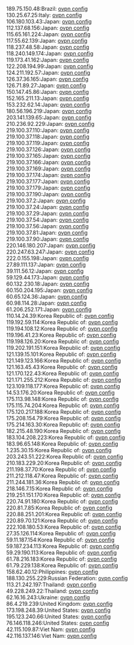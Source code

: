 189.75.150.48:Brazil: [ovpn config](vpn/189_75_150_48.ovpn)  
130.25.67.25:Italy: [ovpn config](vpn/130_25_67_25.ovpn)  
106.180.103.43:Japan: [ovpn config](vpn/106_180_103_43.ovpn)  
112.137.68.156:Japan: [ovpn config](vpn/112_137_68_156.ovpn)  
115.65.161.224:Japan: [ovpn config](vpn/115_65_161_224.ovpn)  
117.55.62.139:Japan: [ovpn config](vpn/117_55_62_139.ovpn)  
118.237.48.58:Japan: [ovpn config](vpn/118_237_48_58.ovpn)  
118.240.149.174:Japan: [ovpn config](vpn/118_240_149_174.ovpn)  
119.173.41.162:Japan: [ovpn config](vpn/119_173_41_162.ovpn)  
122.208.194.99:Japan: [ovpn config](vpn/122_208_194_99.ovpn)  
124.211.192.57:Japan: [ovpn config](vpn/124_211_192_57.ovpn)  
126.37.36.165:Japan: [ovpn config](vpn/126_37_36_165.ovpn)  
126.71.89.27:Japan: [ovpn config](vpn/126_71_89_27.ovpn)  
150.147.45.86:Japan: [ovpn config](vpn/150_147_45_86.ovpn)  
152.165.211.13:Japan: [ovpn config](vpn/152_165_211_13.ovpn)  
153.232.62.14:Japan: [ovpn config](vpn/153_232_62_14.ovpn)  
180.56.196.219:Japan: [ovpn config](vpn/180_56_196_219.ovpn)  
203.141.139.65:Japan: [ovpn config](vpn/203_141_139_65.ovpn)  
210.236.92.229:Japan: [ovpn config](vpn/210_236_92_229.ovpn)  
219.100.37.110:Japan: [ovpn config](vpn/219_100_37_110.ovpn)  
219.100.37.118:Japan: [ovpn config](vpn/219_100_37_118.ovpn)  
219.100.37.119:Japan: [ovpn config](vpn/219_100_37_119.ovpn)  
219.100.37.126:Japan: [ovpn config](vpn/219_100_37_126.ovpn)  
219.100.37.165:Japan: [ovpn config](vpn/219_100_37_165.ovpn)  
219.100.37.166:Japan: [ovpn config](vpn/219_100_37_166.ovpn)  
219.100.37.169:Japan: [ovpn config](vpn/219_100_37_169.ovpn)  
219.100.37.174:Japan: [ovpn config](vpn/219_100_37_174.ovpn)  
219.100.37.177:Japan: [ovpn config](vpn/219_100_37_177.ovpn)  
219.100.37.179:Japan: [ovpn config](vpn/219_100_37_179.ovpn)  
219.100.37.190:Japan: [ovpn config](vpn/219_100_37_190.ovpn)  
219.100.37.2:Japan: [ovpn config](vpn/219_100_37_2.ovpn)  
219.100.37.24:Japan: [ovpn config](vpn/219_100_37_24.ovpn)  
219.100.37.29:Japan: [ovpn config](vpn/219_100_37_29.ovpn)  
219.100.37.54:Japan: [ovpn config](vpn/219_100_37_54.ovpn)  
219.100.37.56:Japan: [ovpn config](vpn/219_100_37_56.ovpn)  
219.100.37.81:Japan: [ovpn config](vpn/219_100_37_81.ovpn)  
219.100.37.90:Japan: [ovpn config](vpn/219_100_37_90.ovpn)  
220.146.180.207:Japan: [ovpn config](vpn/220_146_180_207.ovpn)  
220.247.63.247:Japan: [ovpn config](vpn/220_247_63_247.ovpn)  
222.0.155.198:Japan: [ovpn config](vpn/222_0_155_198.ovpn)  
27.89.111.137:Japan: [ovpn config](vpn/27_89_111_137.ovpn)  
39.111.56.12:Japan: [ovpn config](vpn/39_111_56_12.ovpn)  
59.129.44.173:Japan: [ovpn config](vpn/59_129_44_173.ovpn)  
60.132.230.18:Japan: [ovpn config](vpn/60_132_230_18.ovpn)  
60.150.204.195:Japan: [ovpn config](vpn/60_150_204_195.ovpn)  
60.65.124.36:Japan: [ovpn config](vpn/60_65_124_36.ovpn)  
60.98.114.28:Japan: [ovpn config](vpn/60_98_114_28.ovpn)  
61.206.252.171:Japan: [ovpn config](vpn/61_206_252_171.ovpn)  
110.14.24.39:Korea Republic of: [ovpn config](vpn/110_14_24_39.ovpn)  
119.192.59.114:Korea Republic of: [ovpn config](vpn/119_192_59_114.ovpn)  
119.194.108.12:Korea Republic of: [ovpn config](vpn/119_194_108_12.ovpn)  
119.196.41.23:Korea Republic of: [ovpn config](vpn/119_196_41_23.ovpn)  
119.198.126.20:Korea Republic of: [ovpn config](vpn/119_198_126_20.ovpn)  
119.202.191.151:Korea Republic of: [ovpn config](vpn/119_202_191_151.ovpn)  
121.139.15.101:Korea Republic of: [ovpn config](vpn/121_139_15_101.ovpn)  
121.149.123.166:Korea Republic of: [ovpn config](vpn/121_149_123_166.ovpn)  
121.163.45.43:Korea Republic of: [ovpn config](vpn/121_163_45_43.ovpn)  
121.170.122.43:Korea Republic of: [ovpn config](vpn/121_170_122_43.ovpn)  
121.171.255.212:Korea Republic of: [ovpn config](vpn/121_171_255_212.ovpn)  
123.109.118.177:Korea Republic of: [ovpn config](vpn/123_109_118_177.ovpn)  
14.53.176.20:Korea Republic of: [ovpn config](vpn/14_53_176_20.ovpn)  
175.113.98.148:Korea Republic of: [ovpn config](vpn/175_113_98_148.ovpn)  
175.115.74.204:Korea Republic of: [ovpn config](vpn/175_115_74_204.ovpn)  
175.120.217.188:Korea Republic of: [ovpn config](vpn/175_120_217_188.ovpn)  
175.208.154.79:Korea Republic of: [ovpn config](vpn/175_208_154_79.ovpn)  
175.214.163.30:Korea Republic of: [ovpn config](vpn/175_214_163_30.ovpn)  
182.215.48.190:Korea Republic of: [ovpn config](vpn/182_215_48_190.ovpn)  
183.104.208.223:Korea Republic of: [ovpn config](vpn/183_104_208_223.ovpn)  
183.96.65.148:Korea Republic of: [ovpn config](vpn/183_96_65_148.ovpn)  
1.235.30.15:Korea Republic of: [ovpn config](vpn/1_235_30_15.ovpn)  
203.243.51.222:Korea Republic of: [ovpn config](vpn/203_243_51_222.ovpn)  
210.183.229.20:Korea Republic of: [ovpn config](vpn/210_183_229_20.ovpn)  
211.198.37.70:Korea Republic of: [ovpn config](vpn/211_198_37_70.ovpn)  
211.212.118.47:Korea Republic of: [ovpn config](vpn/211_212_118_47.ovpn)  
211.244.181.36:Korea Republic of: [ovpn config](vpn/211_244_181_36.ovpn)  
218.146.7.15:Korea Republic of: [ovpn config](vpn/218_146_7_15.ovpn)  
219.251.151.170:Korea Republic of: [ovpn config](vpn/219_251_151_170.ovpn)  
220.74.91.180:Korea Republic of: [ovpn config](vpn/220_74_91_180.ovpn)  
220.81.7.85:Korea Republic of: [ovpn config](vpn/220_81_7_85.ovpn)  
220.88.251.201:Korea Republic of: [ovpn config](vpn/220_88_251_201.ovpn)  
220.89.70.121:Korea Republic of: [ovpn config](vpn/220_89_70_121.ovpn)  
222.108.180.53:Korea Republic of: [ovpn config](vpn/222_108_180_53.ovpn)  
27.35.126.114:Korea Republic of: [ovpn config](vpn/27_35_126_114.ovpn)  
59.11.187.154:Korea Republic of: [ovpn config](vpn/59_11_187_154.ovpn)  
59.187.234.113:Korea Republic of: [ovpn config](vpn/59_187_234_113.ovpn)  
59.29.190.113:Korea Republic of: [ovpn config](vpn/59_29_190_113.ovpn)  
61.78.216.183:Korea Republic of: [ovpn config](vpn/61_78_216_183.ovpn)  
61.79.229.138:Korea Republic of: [ovpn config](vpn/61_79_229_138.ovpn)  
158.62.40.12:Philippines: [ovpn config](vpn/158_62_40_12.ovpn)  
188.130.255.229:Russian Federation: [ovpn config](vpn/188_130_255_229.ovpn)  
113.21.242.197:Thailand: [ovpn config](vpn/113_21_242_197.ovpn)  
49.228.249.22:Thailand: [ovpn config](vpn/49_228_249_22.ovpn)  
62.16.16.243:Ukraine: [ovpn config](vpn/62_16_16_243.ovpn)  
86.4.219.239:United Kingdom: [ovpn config](vpn/86_4_219_239.ovpn)  
173.198.248.39:United States: [ovpn config](vpn/173_198_248_39.ovpn)  
195.123.240.66:United States: [ovpn config](vpn/195_123_240_66.ovpn)  
76.146.118.246:United States: [ovpn config](vpn/76_146_118_246.ovpn)  
42.115.109.87:Viet Nam: [ovpn config](vpn/42_115_109_87.ovpn)  
42.116.137.146:Viet Nam: [ovpn config](vpn/42_116_137_146.ovpn)  
